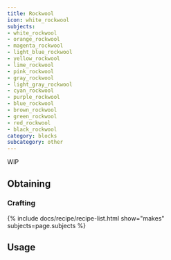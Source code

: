 ```yaml
---
title: Rockwool
icon: white_rockwool
subjects:
- white_rockwool
- orange_rockwool
- magenta_rockwool
- light_blue_rockwool
- yellow_rockwool
- lime_rockwool
- pink_rockwool
- gray_rockwool
- light_gray_rockwool
- cyan_rockwool
- purple_rockwool
- blue_rockwool
- brown_rockwool
- green_rockwool
- red_rockwool
- black_rockwool
category: blocks
subcategory: other
---
```


WIP

Obtaining
---------

### Crafting
{% include docs/recipe/recipe-list.html show="makes" subjects=page.subjects %}

Usage
-----
